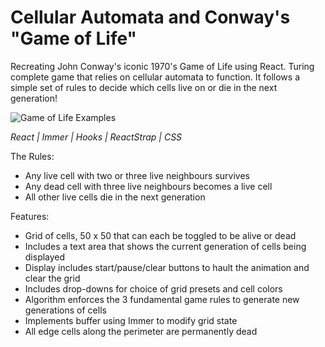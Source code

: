 # Cellular Automata and Conway's "Game of Life"
Recreating John Conway's iconic 1970's Game of Life using React. Turing complete game that relies on cellular automata to function. It follows a simple set of rules to decide which cells live on or die in the next generation!

![Game of Life Examples](https://camo.githubusercontent.com/a710386de69bcb8577875246196c7fb07144ff0c/68747470733a2f2f6d656469612e67697068792e636f6d2f6d656469612f3456565a547654717a5252304255774e49482f67697068792e676966)

*React | Immer | Hooks | ReactStrap | CSS*

The Rules:
<ul>
  <li>Any live cell with two or three live neighbours survives</li>
  <li>Any dead cell with three live neighbours becomes a live cell</li>
  <li>All other live cells die in the next generation</li>
</ul>

Features:
<ul>
  <li>Grid of cells, 50 x 50 that can each be toggled to be alive or dead</li>
  <li>Includes a text area that shows the current generation of cells being displayed</li>
  <li>Display includes start/pause/clear buttons to hault the animation and clear the grid</li>
  <li>Includes drop-downs for choice of grid presets and cell colors</li>
  <li>Algorithm enforces the 3 fundamental game rules to generate new generations of cells</li>
  <li>Implements buffer using Immer to modify grid state</li>
  <li>All edge cells along the perimeter are permanently dead</li>
</ul>


